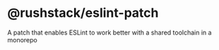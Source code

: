 # @rushstack/eslint-patch

A patch that enables ESLint to work better with a shared toolchain in a monorepo

